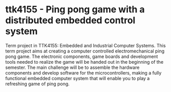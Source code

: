 # ttk4155 - Ping pong game with a distributed embedded control system

Term project in TTK4155: Embedded and Industrial Computer Systems.
This term project aims at creating a computer controlled electromechanical ping pong game. The electronic components, game boards and development tools needed to realize the game will be handed out in the beginning of the semester. The main challenge will be to assemble the hardware components and develop software for the microcontrollers, making a fully functional embedded computer system that will enable you to play a refreshing game of ping pong.
